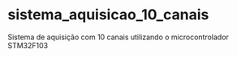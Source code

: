 # sistema_aquisicao_10_canais
Sistema de aquisição com 10 canais utilizando o microcontrolador STM32F103
